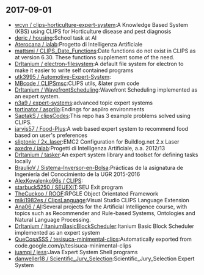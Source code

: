 ## 2017-09-01

* [wcyn / clips-horticulture-expert-system](https://github.com/wcyn/clips-horticulture-expert-system):A Knowledge Based System (KBS) using CLIPS for Horticulture disease and pest diagnosis
* [deric / housing](https://github.com/deric/housing):School task at AI
* [Aterocana / ialab](https://github.com/Aterocana/ialab):Progetto di Intelligenza Artificiale
* [mattsmi / CLIPS_Date_Functions](https://github.com/mattsmi/CLIPS_Date_Functions):Date functions do not exist in CLIPS as at version 6.30. These functions supplement some of the need.
* [DrItanium / electron-filesystem](https://github.com/DrItanium/electron-filesystem):A default file system for electron to make it easier to write self contained programs
* [utk3995 / Automotive-Expert-System](https://github.com/utk3995/Automotive-Expert-System):
* [MBcode / CLIPSmsc](https://github.com/MBcode/CLIPSmsc):CLIPS utils, &later pvm code
* [DrItanium / WavefrontScheduling](https://github.com/DrItanium/WavefrontScheduling):Wavefront Scheduling implemented as an expert system.
* [n3a9 / expert-systems](https://github.com/n3a9/expert-systems):advanced topic expert systems
* [tortinator / asprilo](https://github.com/tortinator/asprilo):Endings for aspilro environments
* [SaptakS / clipsCodes](https://github.com/SaptakS/clipsCodes):This repo has 3 example problems solved using CLIPS.
* [jarvis57 / Food-Plus](https://github.com/jarvis57/Food-Plus):A web based expert system to recommend food based on user's preferences
* [sliptonic / 2x_laser](https://github.com/sliptonic/2x_laser):EMC2 Configuration for Buildlog.net 2.x Laser
* [axedre / ialab](https://github.com/axedre/ialab):Progetti di Intelligenza Artificiale, a.a. 2012/13
* [DrItanium / tasker](https://github.com/DrItanium/tasker):An expert system library and toolset for defining tasks locally
* [BraulioV / Sistema-Inversor-en-Bolsa](https://github.com/BraulioV/Sistema-Inversor-en-Bolsa):Prácticas de la asignatura de Ingeniería del Conocimiento de la UGR 2015-2016
* [AlexKovalenko96s / CLIPS](https://github.com/AlexKovalenko96s/CLIPS):
* [starbuck5250 / SEUEXIT](https://github.com/starbuck5250/SEUEXIT):SEU Exit program
* [TheCuckoo / ROOF](https://github.com/TheCuckoo/ROOF):RPGLE Object Orientated Framework
* [miki1982es / ClipsLanguage](https://github.com/miki1982es/ClipsLanguage):Visual Studio CLIPS Language Extension
* [Ana06 / AI](https://github.com/Ana06/AI):Several projects for the Artificial Intelligence course, with topics such as Recommender and Rule-based Systems, Ontologies and Natural Language Processing.
* [DrItanium / ItaniumBasicBlockScheduler](https://github.com/DrItanium/ItaniumBasicBlockScheduler):Itanium Basic Block Scheduler implemented as an expert system
* [QueCosaSSS / tesisuca-minimental-clips](https://github.com/QueCosaSSS/tesisuca-minimental-clips):Automatically exported from code.google.com/p/tesisuca-minimental-clips
* [juampi / jess](https://github.com/juampi/jess):Java Expert System Shell programs
* [danweller18 / Scientific_Jury_Selection](https://github.com/danweller18/Scientific_Jury_Selection):Scientific_Jury_Selection Expert System
